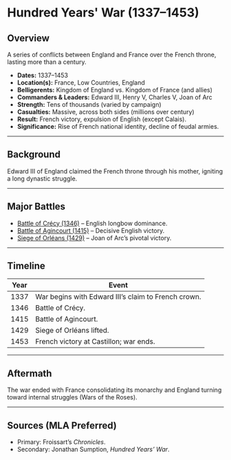 # Hundred Years' War (1337–1453)

## Overview
A series of conflicts between England and France over the French throne, lasting more than a century.  
- **Dates:** 1337–1453  
- **Location(s):** France, Low Countries, England  
- **Belligerents:** Kingdom of England vs. Kingdom of France (and allies)  
- **Commanders & Leaders:** Edward III, Henry V, Charles V, Joan of Arc  
- **Strength:** Tens of thousands (varied by campaign)  
- **Casualties:** Massive, across both sides (millions over century)  
- **Result:** French victory, expulsion of English (except Calais).  
- **Significance:** Rise of French national identity, decline of feudal armies.  

---

## Background
Edward III of England claimed the French throne through his mother, igniting a long dynastic struggle.  

---

## Major Battles
- [Battle of Crécy (1346)](../battles/crecy.md) – English longbow dominance.  
- [Battle of Agincourt (1415)](../battles/agincourt.md) – Decisive English victory.  
- [Siege of Orléans (1429)](../battles/orleans.md) – Joan of Arc’s pivotal victory.  

---

## Timeline
| Year | Event |
|------|-------|
| 1337 | War begins with Edward III’s claim to French crown. |
| 1346 | Battle of Crécy. |
| 1415 | Battle of Agincourt. |
| 1429 | Siege of Orléans lifted. |
| 1453 | French victory at Castillon; war ends. |

---

## Aftermath
The war ended with France consolidating its monarchy and England turning toward internal struggles (Wars of the Roses).  

---

## Sources (MLA Preferred)
- Primary: Froissart’s *Chronicles*.  
- Secondary: Jonathan Sumption, *Hundred Years’ War*.  
